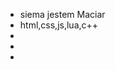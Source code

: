 -  siema jestem Maciar
-  html,css,js,lua,c++
-
- 
-

<!---
Programista88/Programista88 is a ✨ special ✨ repository because its `README.md` (this file) appears on your GitHub profile.
You can click the Preview link to take a look at your changes.
--->
